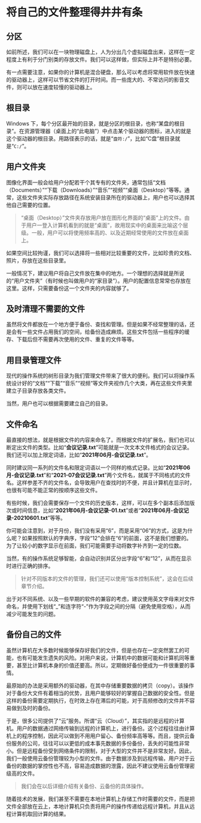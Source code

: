 # 将自己的文件整理得井井有条

## 分区

如前所述，我们可以在一块物理磁盘上，人为分出几个虚拟磁盘出来，这样在一定程度上有利于分门别类的存放文件。我们可以这样做，但实际上并不是特别必要。

有一点需要注意，如果你的计算机是混合硬盘，那么可以考虑将常用软件放在快速的驱动器上，这样可以节省文件的打开时间。而一些庞大的、不常访问的影音文件，则可以放在速度较慢的驱动器上。

## 根目录

Windows 下，每个分区最开始的目录，就是分区的根目录，也称“某盘的根目录”。在资源管理器（桌面上的“此电脑”）中点击某个驱动器的图标，进入的就是这个驱动器的根目录。用路径表示的话，就是“`盘符:/`”，比如“C盘”根目录就是“`C:/`”。

## 用户文件夹

图像化界面一般会给用户分配若干个其专有的文件夹，通常包括“文档（Documents）”“下载（Downloads）”“音乐”“视频”“桌面（Desktop）”等等。通常，这些文件夹实际存放路径在系统安装目录所在的驱动器上，用户也可以选择其他自己需要的位置。

> “桌面（Desktop）”文件夹存放用户放在图形化界面的“桌面”上的文件。由于用户一登入计算机看到的就是“桌面”，故用现实中的桌面来比喻这个层级。一般，用户可以将使用频率高的、以及近期经常使用的文件放在桌面上。

如果空间比较拘谨，我们可以选择将一些相对比较重要的文件，比如珍贵的文档、照片，存放在这些目录里。

一般情况下，建议用户将自己文件放在集中的地方。一个理想的选择就是所说的“用户文件夹”（有时候也叫做用户的“家目录”）。用户的配置信息常常也存放在这里。这样，只需要备份这一个文件夹的内容就够了。

## 及时清理不需要的文件

虽然将文件都放在一个地方便于备份、查找和管理。但是如果不经常整理的话，还是会有一些文件占用我们的空间，给备份造成麻烦。这些文件包括一些程序的缓存、下载后但不需要再次使用的文件、重复的文件等等。

## 用目录管理文件

现代的操作系统的树形目录为我们管理文件带来了很大的便利。我们可以将操作系统设计好的“文档”“下载”“音乐”“视频”等文件夹视作几个大类，再在这些文件夹里建立子目录存放各类文件。

当然，用户也可以根据需要建立自己的目录。

## 文件命名

最直接的想法，就是根据文件的内容来命名了。而根据文件的扩展名，我们也可以断定出文件的类型。比如“**会议记录.txt**”可能就是一次文本文件格式的会议记录。我们还可以加上限定词语，比如“**2021年06月-会议记录.txt**”。

同时建议同一系列的文件名和限定词语以一个同样的格式记录。比如“**2021年06月-会议记录.txt**”和“**2021-07会议记录.txt**”两个文件名，就属于不同格式的文件名。这样参差不齐的文件名，会导致用户在查找时的不便，并且计算机在显示时，也很有可能不能正常的按顺序这些文件。

有些时候，我们会需要保存一个文件的历史版本，这样，可以在多个副本后添加版次或时间信息，比如“**2021年06月-会议记录-01.txt**”或者“**2021年06月-会议记录-20210601.txt**”等等。

你可能会注意到，对于月份，我们没有采用“6”，而是采用“06”的方式，这是为什么呢？如果按照默认的字典序，字段“12”会排在“6”的前面，这不是我们想要的。为了让较小的数字显示在前面，我们可能需要手动将数字补齐到一定的位数。

当然，有的操作系统足够智能，会自动识别并区分出字段“6”和“12”，从而在显示时进行正确的排序。

> 针对不同版本的文件的管理，我们还可以使用“版本控制系统”，这会在后续章节介绍。

出于对不同系统、以及一些早期的软件的兼容的考虑，建议使用英文字母来对文件命名，并使用下划线“_”和连字符“-”作为字段之间的分隔（避免使用空格），从而减少可能发生的问题。

## 备份自己的文件

虽然计算机在大多数时候能够保存好我们的文件，但是也存在一定突然罢工的可能，也有可能发生遗失的风险。对用户来说，计算机中的数据可能和计算机同等重要，甚至比计算机本身的价值还要高。所以，定期做好备份便成为一件很重要的事情。

最原始的办法是采用额外的驱动器，在其中存储重要数据的拷贝（copy）。该操作对于备份大文件有着相当的优势，且用户能够较好的掌握自己数据的安全性。但是这样的备份需要定期执行，在时效上存在滞后的可能，对于高频修改的文件并不容易做到及时的备份。

于是，很多公司提供了“云”服务。所谓“云（Cloud）”，其实指的是远程的计算机。用户的数据通过网络传输到远程的计算机上，进行备份。这个过程往往由计算机上的程序控制，因此可以做到不用用户留心、备份频率高等等。而且，提供云备份服务的公司，往往可以以更低的成本事先数据的多份备份，丢失的可能性非常小。但是远程备份受到网络条件的限制，对于大型的文件并不是非常友好。因此，我们一般使用云备份管理较为小型的文件。由于数据涉及到远程传输，用户对于云备份的数据的掌控性也不高，容易造成数据的泄露，因此不建议使用云备份管理密级高的文件。

> 我们会在以后详细介绍有关备份、云备份的具体操作。

随着技术的发展，我们甚至不需要在本地计算机上存储工作时需要的文件，而是把文件全部放在云上，本地计算机只负责将用户的操作传递给远程计算机，并且从远程计算机取回计算的结果。
